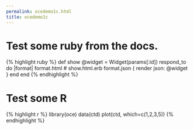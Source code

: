 ```yaml
---
permalink: ocedemo1c.html
title: ocedemo1c
---
```


# Test some ruby from the docs.

{% highlight ruby %}
def show
  @widget = Widget(params[:id])
  respond_to do |format|
    format.html # show.html.erb
    format.json { render json: @widget }
  end
end
{% endhighlight %}

# Test some R

{% highlight r %}
library(oce)
data(ctd)
plot(ctd, which=c(1,2,3,5))
{% endhighlight %}


